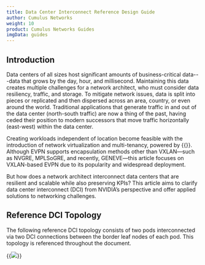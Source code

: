 ```yaml
---
title: Data Center Interconnect Reference Design Guide
author: Cumulus Networks
weight: 10
product: Cumulus Networks Guides
imgData: guides
---
```


## Introduction

Data centers of all sizes host significant amounts of business-critical data---data that grows by the day, hour, and millisecond. Maintaining this data creates multiple challenges for a network architect, who must consider data resiliency, traffic, and storage. To mitigate network issues, data is split into pieces or replicated and then dispersed across an area, country, or even around the world. Traditional applications that generate traffic in and out of the data center (north-south traffic) are now a thing of the past, having ceded their position to modern successors that move traffic horizontally (east-west) within the data center.  

Creating workloads independent of location become feasible with the introduction of network virtualization and multi-tenancy, powered by {{<exlink url="https://docs.nvidia.com/networking-ethernet-software/guides/EVPN-Network-Reference/" text="EVPN with VXLAN encapsulation">}}. Although EVPN supports encapsulation methods other than VXLAN&mdash;such as NVGRE, MPLSoGRE, and recently, GENEVE&mdash;this article focuses on VXLAN-based EVPN due to its popularity and widespread deployment.

But how does a network architect interconnect data centers that are resilient and scalable while also preserving KPIs? This article aims to clarify data center interconnect (DCI) from NVIDIA’s perspective and offer applied solutions to networking challenges. 

## Reference DCI Topology

The following reference DCI topology consists of two pods interconnected via two DCI connections between the border leaf nodes of each pod. This topology is referenced throughout the document.

{{<img src= "/images/guides/dci-reference-topology.png">}}